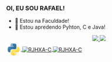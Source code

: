 ### OI, EU SOU RAFAEL!

- 🔭 Estou na Faculdade!
- 🌱 Estou apredendo Pyhton, C e Java!

<div align="center">
  <a href="https://github.com/RJHXA">
  <img height="150em" src="https://github-readme-stats.vercel.app/api?username=RJHXA&show_icons=true&theme=dark&include_all_commits=true&count_private=true"/>
  <img height="150em" src="https://github-readme-stats.vercel.app/api/top-langs/?username=RJHXA&layout=compact&langs_count=7&theme=dark"/>
</div>
</div>
<div style="display: inline_block">
  <img align="center" alt="RJHXA-Python" height="40" width="40" src="https://raw.githubusercontent.com/devicons/devicon/master/icons/python/python-original.svg">
  <img align="center" alt="RJHXA-C" height="40" width="40" src="https://cdn.jsdelivr.net/gh/devicons/devicon/icons/c/c-original.svg">
  <img align="center" alt="RJHXA-C" height="40" width="40" src="https://cdn.jsdelivr.net/gh/devicons/devicon/icons/java/java-original.svg">
</div>
  
  ##
